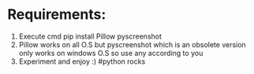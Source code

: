 # Requirements:
1. Execute cmd pip install Pillow pyscreenshot
2. Pillow works on all O.S but pyscreenshot which is an obsolete version only works on windows O.S so use any according to you
3. Experiment and enjoy :) #python rocks